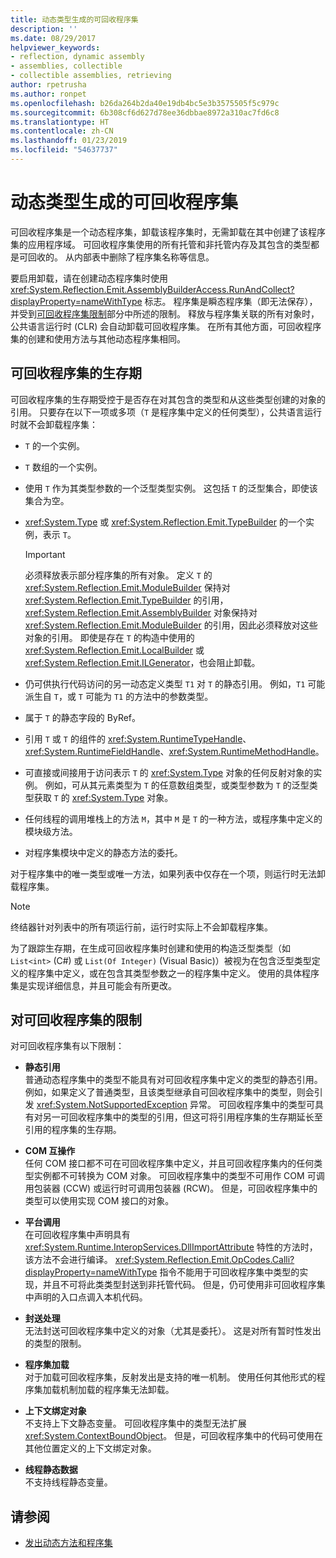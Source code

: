 ```yaml
---
title: 动态类型生成的可回收程序集
description: ''
ms.date: 08/29/2017
helpviewer_keywords:
- reflection, dynamic assembly
- assemblies, collectible
- collectible assemblies, retrieving
author: rpetrusha
ms.author: ronpet
ms.openlocfilehash: b26da264b2da40e19db4bc5e3b3575505f5c979c
ms.sourcegitcommit: 6b308cf6d627d78ee36dbbae8972a310ac7fd6c8
ms.translationtype: HT
ms.contentlocale: zh-CN
ms.lasthandoff: 01/23/2019
ms.locfileid: "54637737"
---
```

# <a name="collectible-assemblies-for-dynamic-type-generation"></a>动态类型生成的可回收程序集

可回收程序集是一个动态程序集，卸载该程序集时，无需卸载在其中创建了该程序集的应用程序域。 可回收程序集使用的所有托管和非托管内存及其包含的类型都是可回收的。 从内部表中删除了程序集名称等信息。

要启用卸载，请在创建动态程序集时使用 <xref:System.Reflection.Emit.AssemblyBuilderAccess.RunAndCollect?displayProperty=nameWithType> 标志。 程序集是瞬态程序集（即无法保存），并受到[可回收程序集限制](#restrictions-on-collectible-assemblies)部分中所述的限制。 释放与程序集关联的所有对象时，公共语言运行时 (CLR) 会自动卸载可回收程序集。 在所有其他方面，可回收程序集的创建和使用方法与其他动态程序集相同。

## <a name="lifetime-of-collectible-assemblies"></a>可回收程序集的生存期

可回收程序集的生存期受控于是否存在对其包含的类型和从这些类型创建的对象的引用。 只要存在以下一项或多项（`T` 是程序集中定义的任何类型），公共语言运行时就不会卸载程序集： 

- `T` 的一个实例。

- `T` 数组的一个实例。
 
- 使用 `T` 作为其类型参数的一个泛型类型实例。 这包括 `T` 的泛型集合，即使该集合为空。

- <xref:System.Type> 或 <xref:System.Reflection.Emit.TypeBuilder> 的一个实例，表示 `T`。 

   > [!IMPORTANT]
   > 必须释放表示部分程序集的所有对象。 定义 `T` 的 <xref:System.Reflection.Emit.ModuleBuilder> 保持对 <xref:System.Reflection.Emit.TypeBuilder> 的引用，<xref:System.Reflection.Emit.AssemblyBuilder> 对象保持对 <xref:System.Reflection.Emit.ModuleBuilder> 的引用，因此必须释放对这些对象的引用。 即使是存在 `T` 的构造中使用的 <xref:System.Reflection.Emit.LocalBuilder> 或 <xref:System.Reflection.Emit.ILGenerator>，也会阻止卸载。

- 仍可供执行代码访问的另一动态定义类型 `T1` 对 `T` 的静态引用。 例如，`T1` 可能派生自 `T`，或 `T` 可能为 `T1` 的方法中的参数类型。
 
- 属于 `T` 的静态字段的 ByRef。

- 引用 `T` 或 `T` 的组件的 <xref:System.RuntimeTypeHandle>、<xref:System.RuntimeFieldHandle>、<xref:System.RuntimeMethodHandle>。

- 可直接或间接用于访问表示 `T` 的 <xref:System.Type> 对象的任何反射对象的实例。 例如，可从其元素类型为 `T` 的任意数组类型，或类型参数为 `T` 的泛型类型获取 `T` 的 <xref:System.Type> 对象。 

- 任何线程的调用堆栈上的方法 `M`，其中 `M` 是 `T` 的一种方法，或程序集中定义的模块级方法。

- 对程序集模块中定义的静态方法的委托。

对于程序集中的唯一类型或唯一方法，如果列表中仅存在一个项，则运行时无法卸载程序集。

> [!NOTE]
> 终结器针对列表中的所有项运行前，运行时实际上不会卸载程序集。

为了跟踪生存期，在生成可回收程序集时创建和使用的构造泛型类型（如 `List<int>` (C#) 或 `List(Of Integer)` (Visual Basic)）被视为在包含泛型类型定义的程序集中定义，或在包含其类型参数之一的程序集中定义。 使用的具体程序集是实现详细信息，并且可能会有所更改。
 
## <a name="restrictions-on-collectible-assemblies"></a>对可回收程序集的限制

对可回收程序集有以下限制： 

- **静态引用**   
  普通动态程序集中的类型不能具有对可回收程序集中定义的类型的静态引用。 例如，如果定义了普通类型，且该类型继承自可回收程序集中的类型，则会引发 <xref:System.NotSupportedException> 异常。 可回收程序集中的类型可具有对另一可回收程序集中的类型的引用，但这可将引用程序集的生存期延长至引用的程序集的生存期。

- **COM 互操作**   
   任何 COM 接口都不可在可回收程序集中定义，并且可回收程序集内的任何类型实例都不可转换为 COM 对象。 可回收程序集中的类型不可用作 COM 可调用包装器 (CCW) 或运行时可调用包装器 (RCW)。 但是，可回收程序集中的类型可以使用实现 COM 接口的对象。

- **平台调用**   
   在可回收程序集中声明具有 <xref:System.Runtime.InteropServices.DllImportAttribute> 特性的方法时，该方法不会进行编译。 <xref:System.Reflection.Emit.OpCodes.Calli?displayProperty=nameWithType> 指令不能用于可回收程序集中类型的实现，并且不可将此类类型封送到非托管代码。 但是，仍可使用非可回收程序集中声明的入口点调入本机代码。
 
- **封送处理**   
   无法封送可回收程序集中定义的对象（尤其是委托）。 这是对所有暂时性发出的类型的限制。

- **程序集加载**   
   对于加载可回收程序集，反射发出是支持的唯一机制。 使用任何其他形式的程序集加载机制加载的程序集无法卸载。
 
- **上下文绑定对象**    
   不支持上下文静态变量。 可回收程序集中的类型无法扩展 <xref:System.ContextBoundObject>。 但是，可回收程序集中的代码可使用在其他位置定义的上下文绑定对象。

- **线程静态数据**       
   不支持线程静态变量。

## <a name="see-also"></a>请参阅

- [发出动态方法和程序集](emitting-dynamic-methods-and-assemblies.md)
